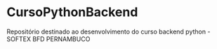 # CursoPythonBackend
Repositório destinado ao desenvolvimento do curso backend python - SOFTEX BFD PERNAMBUCO
